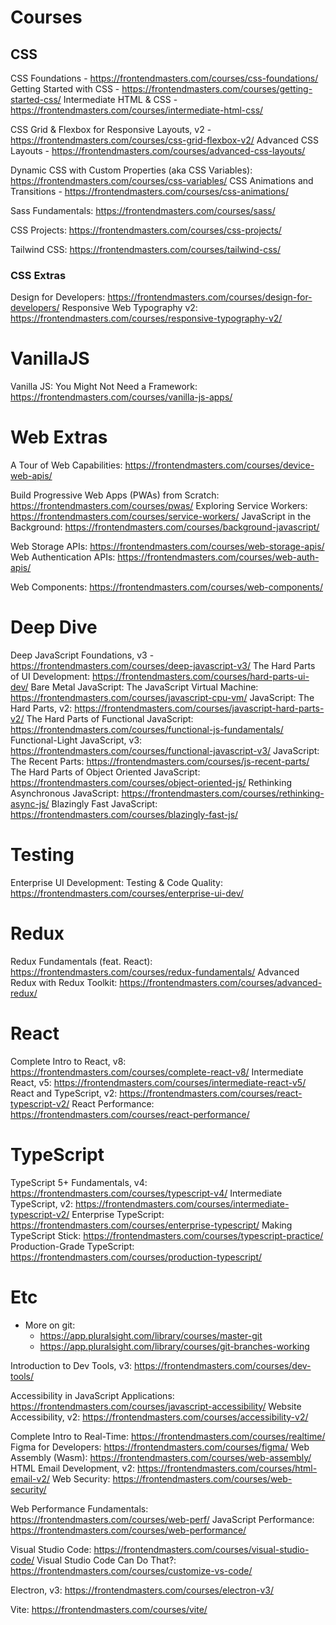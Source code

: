 # Courses

## CSS

CSS Foundations - https://frontendmasters.com/courses/css-foundations/
Getting Started with CSS - https://frontendmasters.com/courses/getting-started-css/
Intermediate HTML & CSS - https://frontendmasters.com/courses/intermediate-html-css/

CSS Grid & Flexbox for Responsive Layouts, v2 - https://frontendmasters.com/courses/css-grid-flexbox-v2/
Advanced CSS Layouts - https://frontendmasters.com/courses/advanced-css-layouts/

Dynamic CSS with Custom Properties (aka CSS Variables): https://frontendmasters.com/courses/css-variables/
CSS Animations and Transitions - https://frontendmasters.com/courses/css-animations/

Sass Fundamentals: https://frontendmasters.com/courses/sass/

CSS Projects: https://frontendmasters.com/courses/css-projects/

Tailwind CSS: https://frontendmasters.com/courses/tailwind-css/

### CSS Extras

Design for Developers: https://frontendmasters.com/courses/design-for-developers/
Responsive Web Typography v2: https://frontendmasters.com/courses/responsive-typography-v2/

# VanillaJS

Vanilla JS: You Might Not Need a Framework: https://frontendmasters.com/courses/vanilla-js-apps/

# Web Extras

A Tour of Web Capabilities: https://frontendmasters.com/courses/device-web-apis/

Build Progressive Web Apps (PWAs) from Scratch: https://frontendmasters.com/courses/pwas/
Exploring Service Workers: https://frontendmasters.com/courses/service-workers/
JavaScript in the Background: https://frontendmasters.com/courses/background-javascript/

Web Storage APIs: https://frontendmasters.com/courses/web-storage-apis/
Web Authentication APIs: https://frontendmasters.com/courses/web-auth-apis/

Web Components: https://frontendmasters.com/courses/web-components/

# Deep Dive

Deep JavaScript Foundations, v3 - https://frontendmasters.com/courses/deep-javascript-v3/
The Hard Parts of UI Development: https://frontendmasters.com/courses/hard-parts-ui-dev/
Bare Metal JavaScript: The JavaScript Virtual Machine: https://frontendmasters.com/courses/javascript-cpu-vm/
JavaScript: The Hard Parts, v2: https://frontendmasters.com/courses/javascript-hard-parts-v2/
The Hard Parts of Functional JavaScript: https://frontendmasters.com/courses/functional-js-fundamentals/
Functional-Light JavaScript, v3: https://frontendmasters.com/courses/functional-javascript-v3/
JavaScript: The Recent Parts: https://frontendmasters.com/courses/js-recent-parts/
The Hard Parts of Object Oriented JavaScript: https://frontendmasters.com/courses/object-oriented-js/
Rethinking Asynchronous JavaScript: https://frontendmasters.com/courses/rethinking-async-js/
Blazingly Fast JavaScript: https://frontendmasters.com/courses/blazingly-fast-js/

# Testing

Enterprise UI Development: Testing & Code Quality: https://frontendmasters.com/courses/enterprise-ui-dev/

# Redux

Redux Fundamentals (feat. React): https://frontendmasters.com/courses/redux-fundamentals/
Advanced Redux with Redux Toolkit: https://frontendmasters.com/courses/advanced-redux/

# React

Complete Intro to React, v8: https://frontendmasters.com/courses/complete-react-v8/
Intermediate React, v5: https://frontendmasters.com/courses/intermediate-react-v5/
React and TypeScript, v2: https://frontendmasters.com/courses/react-typescript-v2/
React Performance: https://frontendmasters.com/courses/react-performance/

# TypeScript

TypeScript 5+ Fundamentals, v4: https://frontendmasters.com/courses/typescript-v4/
Intermediate TypeScript, v2: https://frontendmasters.com/courses/intermediate-typescript-v2/
Enterprise TypeScript: https://frontendmasters.com/courses/enterprise-typescript/
Making TypeScript Stick: https://frontendmasters.com/courses/typescript-practice/
Production-Grade TypeScript: https://frontendmasters.com/courses/production-typescript/

# Etc

- More on git:
  - https://app.pluralsight.com/library/courses/master-git
  - https://app.pluralsight.com/library/courses/git-branches-working

Introduction to Dev Tools, v3: https://frontendmasters.com/courses/dev-tools/

Accessibility in JavaScript Applications: https://frontendmasters.com/courses/javascript-accessibility/
Website Accessibility, v2: https://frontendmasters.com/courses/accessibility-v2/

Complete Intro to Real-Time: https://frontendmasters.com/courses/realtime/
Figma for Developers: https://frontendmasters.com/courses/figma/
Web Assembly (Wasm): https://frontendmasters.com/courses/web-assembly/
HTML Email Development, v2: https://frontendmasters.com/courses/html-email-v2/
Web Security: https://frontendmasters.com/courses/web-security/

Web Performance Fundamentals: https://frontendmasters.com/courses/web-perf/
JavaScript Performance: https://frontendmasters.com/courses/web-performance/

Visual Studio Code: https://frontendmasters.com/courses/visual-studio-code/
Visual Studio Code Can Do That?: https://frontendmasters.com/courses/customize-vs-code/

Electron, v3: https://frontendmasters.com/courses/electron-v3/

Vite: https://frontendmasters.com/courses/vite/
